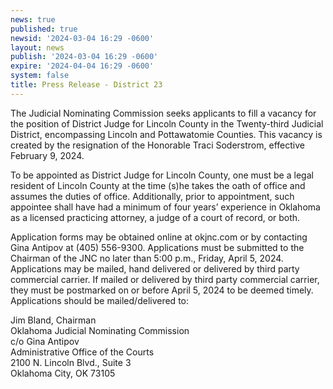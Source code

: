 ```yaml
---
news: true
published: true
newsid: '2024-03-04 16:29 -0600'
layout: news
publish: '2024-03-04 16:29 -0600'
expire: '2024-04-04 16:29 -0600'
system: false
title: Press Release - District 23
---
```

The Judicial Nominating Commission seeks applicants to fill a vacancy for the position of District Judge for Lincoln County in the Twenty-third Judicial District, encompassing Lincoln and Pottawatomie Counties. This vacancy is created by the resignation of the Honorable Traci Soderstrom, effective February 9, 2024.

To be appointed as District Judge for Lincoln County, one must be a legal resident of Lincoln County at the time (s)he takes the oath of office and assumes the duties of office.  Additionally, prior to appointment, such appointee shall have had a minimum of four years’ experience in Oklahoma as a licensed practicing attorney, a judge of a court of record, or both.

Application forms may be obtained online at okjnc.com or by contacting Gina Antipov at (405) 556-9300. Applications must be submitted to the Chairman of the JNC no later than 5:00 p.m., Friday, April 5, 2024.  Applications may be mailed, hand delivered or delivered by third party commercial carrier.  If mailed or delivered by third party commercial carrier, they must be postmarked on or before April 5, 2024 to be deemed timely.  Applications should be mailed/delivered to: 

Jim Bland, Chairman  
Oklahoma Judicial Nominating Commission  
c/o Gina Antipov  
Administrative Office of the Courts  
2100 N. Lincoln Blvd., Suite 3  
Oklahoma City, OK 73105
